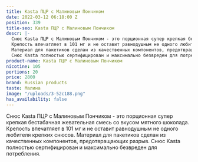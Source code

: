 ```yaml
---
title: Kasta ПЦР с Малиновым Пончиком
date: 2022-03-12 06:18:00 Z
position: 339
title-seo: Kasta ПЦР с Малиновым Пончиком
descr: |-
  Снюс Kasta ПЦР с Малиновым Пончиком - это порционная супер крепкая бестабачная жевательная смесь со вкусом мятного шоколада.
  Крепость впечатляет в 101 мг и не оставит равнодушным не одного любителя крепких снюсов.
  Материал для пакетиков сделан из качественных компонентов, предотвращающих разрыв.
  Снюс Kasta полностью сертифицирован и максимально безвреден для потребления.
product-name: Kasta ПЦР с Малиновым Пончиком
nicotine: 105
portions: 20
price: 2800
brand: Russian products
taste: Малина
image: "/uploads/3-52c188.png"
has_availability: false
---
```


Снюс Kasta ПЦР с Малиновым Пончиком - это порционная супер крепкая бестабачная жевательная смесь со вкусом мятного шоколада.
Крепость впечатляет в 101 мг и не оставит равнодушным не одного любителя крепких снюсов.
Материал для пакетиков сделан из качественных компонентов, предотвращающих разрыв.
Снюс Kasta полностью сертифицирован и максимально безвреден для потребления.